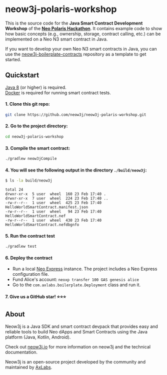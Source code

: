 # neow3j-polaris-workshop

This is the source code for the **Java Smart Contract Development Workshop** of
the **[Neo Polaris Hackathon](https://polaris.neo.org/)**. It contains example code to show how
basic concepts (e.g., ownership, storage, contract calling, etc.) can be implemented on a Neo N3
smart contract in Java.

If you want to develop your own Neo N3 smart contracts in Java, you can use the
[neow3j-boilerplate-contracts](https://github.com/neow3j/neow3j-boilerplate-contracts) repository as
a template to get started.

## Quickstart

[Java 8](https://adoptium.net/) (or higher) is required.  
[Docker](https://www.docker.com/products/docker-desktop) is required for running smart contract
tests.

#### 1. **Clone this git repo:**

```bash
git clone https://github.com/neow3j/neow3j-polaris-workshop.git
```

#### 2. **Go to the project directory:**

```bash
cd neow3j-polaris-workshop
```

#### 3. **Compile the smart contract:**

```bash
./gradlew neow3jCompile
```

#### 4. **You will see the following output in the directory `./build/neow3j`:**

```bash
$ ls -la build/neow3j
```
```
total 24
drwxr-xr-x  5 user  wheel  160 23 Feb 17:40 .
drwxr-xr-x  7 user  wheel  224 23 Feb 17:40 ..
-rw-r--r--  1 user  wheel  425 23 Feb 17:40 HelloWorldSmartContract.manifest.json
-rw-r--r--  1 user  wheel   94 23 Feb 17:40 HelloWorldSmartContract.nef
-rw-r--r--  1 user  wheel  430 23 Feb 17:40 HelloWorldSmartContract.nefdbgnfo
```

#### 5. **Run the contract test**

```bash
./gradlew test
```

#### 6. **Deploy the contract**

- Run a local [Neo Express](https://github.com/neo-project/neo-express) instance. The project
  includes a Neo Express configuration file.
- Fund Alice's account: `neoxp transfer 100 GAS genesis alice`
- Go to the `com.axlabs.boilerplate.Deployment` class and run it.

#### 7. **Give us a GitHub star! :star::star::star:**

## About

Neow3j is a Java SDK and smart contract devpack that provides easy and reliable tools to build Neo
dApps and Smart Contracts using the Java platform (Java, Kotlin, Android).

Check out [neow3j.io](https://neow3j.io) for more information on neow3j and the technical
documentation.

Neow3j is an open-source project developed by the community and maintained by
[AxLabs](https://axlabs.com).
